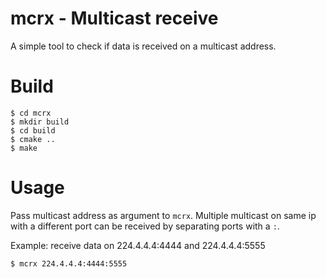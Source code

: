 # mcrx - Multicast receive

A simple tool to check if data is received on a multicast address.


# Build 


```
$ cd mcrx
$ mkdir build
$ cd build 
$ cmake ..
$ make
```

# Usage


Pass multicast address as argument to `mcrx`. Multiple multicast on same ip with a different port can be 
received by separating ports with a `:`.

Example: receive data on 224.4.4.4:4444 and 224.4.4.4:5555

```
$ mcrx 224.4.4.4:4444:5555

```



